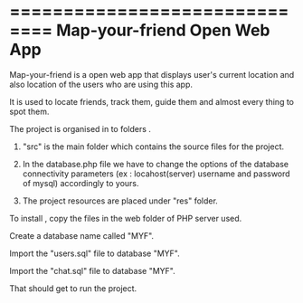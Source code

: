 ==============================
 Map-your-friend Open Web App
==============================

Map-your-friend is a open web app that displays user's current location and also location of the users who are using this app.

It is used to locate friends, track them, guide them and almost every thing to spot them.




The project is organised in to folders .

1. "src" is the main folder which contains the source files for the project.

2. In the database.php file we have to change the options of the database connectivity parameters (ex : locahost(server) username and password of mysql) accordingly to yours.

3. The project resources are placed under "res" folder.


To install , copy the files in the web folder of PHP server used.

Create a database name called "MYF".

Import the "users.sql" file to database "MYF". 

Import the "chat.sql" file to database "MYF". 

That should get to run the project.

